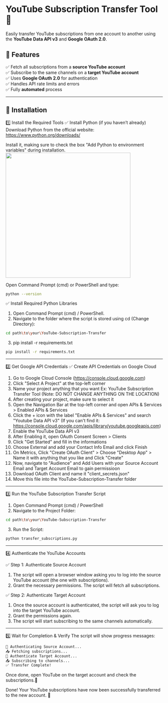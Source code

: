 # **YouTube Subscription Transfer Tool** 🚀  
Easily transfer YouTube subscriptions from one account to another using the **YouTube Data API v3** and **Google OAuth 2.0**.  

## **📌 Features**  
✅ Fetch all subscriptions from a **source YouTube account**  
✅ Subscribe to the same channels on a **target YouTube account**  
✅ Uses **Google OAuth 2.0** for authentication  
✅ Handles API rate limits and errors  
✅ Fully **automated** process  

---


## **📌 Installation**  
1️⃣ Install the Required Tools
✅ Install Python (if you haven’t already)
Download Python from the official website: https://www.python.org/downloads/

Install it, making sure to check the box "Add Python to environment variables" during installation.
<img src="https://github.com/user-attachments/assets/a0c2d411-55ad-4dff-953c-9c0388fb2e28" width="400">

Open Command Prompt (cmd) or PowerShell and type:
```sh
python --version
```

✅ Install Required Python Libraries
1. Open Command Prompt (cmd) / PowerShell.
2. Navigate to the folder where the script is stored using cd (Change Directory):
```sh
cd path\to\your\YouTube-Subscription-Transfer
```

3. pip install -r requirements.txt
```sh
pip install -r requirements.txt
```

---

2️⃣ Get Google API Credentials
✅ Create API Credentials on Google Cloud
1. Go to Google Cloud Console (https://console.cloud.google.com)
2. Click "Select A Project" at the top-left corner
3. Name your project anything that you want Ex: YouTube Subscription Transfer Tool (Note: DO NOT CHANGE ANYTHING ON THE LOCATION)
4. After creating your project, make sure to select it
5. Open the Navigation Bar at the top-left corner and open APIs & Services > Enabled APIs & Services
6. Click the + icon with the label "Enable APIs & Services" and search "Youtube Data API v3" (If you can't find it: https://console.cloud.google.com/apis/library/youtube.googleapis.com)
7. Enable the YouTube Data API v3
8. After Enabling it, open OAuth Consent Screen > Clients
9. Click "Get Started" and fill in the informations
10. Choose External and add your Contact Info Email and click Finish
11. On Metrics, Click "Create OAuth Client" > Choose "Desktop App" > Name it with anything that you like and Click "Create"
12. Now, navigate to "Audience" and Add Users with your Source Account Email and Target Account Email to gain permissioon
13. Download OAuth Client and name it "client_secrets.json" 
14. Move this file into the YouTube-Subscription-Transfer folder

---

3️⃣ Run the YouTube Subscription Transfer Script
1. Open Command Prompt (cmd) / PowerShell
2. Navigate to the Project Folder:
```sh
cd path\to\your\YouTube-Subscription-Transfer
```
3. Run the Script:
```sh
python transfer_subscriptions.py
```

---


4️⃣ Authenticate the YouTube Accounts

✅ Step 1: Authenticate Source Account
1. The script will open a browser window asking you to log into the source YouTube account (the one with subscriptions).
2. Grant the necessary permissions.
The script will fetch all subscriptions.

✅ Step 2: Authenticate Target Account
1. Once the source account is authenticated, the script will ask you to log into the target YouTube account.
2. Grant the permissions again.
3. The script will start subscribing to the same channels automatically.


---


5️⃣ Wait for Completion & Verify
The script will show progress messages:
```sh
🔵 Authenticating Source Account...
📥 Fetching subscriptions...
🔴 Authenticate Target Account...
📤 Subscribing to channels...
✅ Transfer Complete!
```
Once done, open YouTube on the target account and check the subscriptions.🎯 

Done! Your YouTube subscriptions have now been successfully transferred to the new account. 🎉
